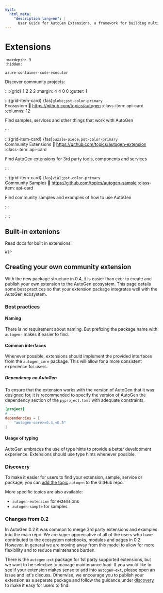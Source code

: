 ```yaml
---
myst:
  html_meta:
    "description lang=en": |
      User Guide for AutoGen Extensions, a framework for building multi-agent applications with AI agents.
---
```


# Extensions

```{toctree}
:maxdepth: 3
:hidden:

azure-container-code-executor
```


Discover community projects:

::::{grid} 1 2 2 2
:margin: 4 4 0 0
:gutter: 1

:::{grid-item-card} {fas}`globe;pst-color-primary` <br> Ecosystem
:link: https://github.com/topics/autogen
:class-item: api-card
:columns: 12

Find samples, services and other things that work with AutoGen

:::

:::{grid-item-card} {fas}`puzzle-piece;pst-color-primary` <br> Community Extensions
:link: https://github.com/topics/autogen-extension
:class-item: api-card

Find AutoGen extensions for 3rd party tools, components and services

:::

:::{grid-item-card} {fas}`vial;pst-color-primary` <br> Community Samples
:link: https://github.com/topics/autogen-sample
:class-item: api-card

Find community samples and examples of how to use AutoGen

:::

::::

## Built-in extenions

Read docs for built in extensions:

```{note}
WIP
```

<!-- ::::{grid} 1 2 3 3
:margin: 4 4 0 0
:gutter: 1

:::{grid-item-card} LangChain Tools
:link: python/autogen_agentchat/autogen_agentchat
:link-type: doc
:::

:::{grid-item-card} ACA Dynamic Sessions Code Executor
:link: python/autogen_agentchat/autogen_agentchat
:link-type: doc
:::

:::: -->


## Creating your own community extension

With the new package structure in 0.4, it is easier than ever to create and publish your own extension to the AutoGen ecosystem. This page details some best practices so that your extension package  integrates well with the AutoGen ecosystem.

### Best practices

#### Naming

There is no requirement about naming. But prefixing the package name with `autogen-` makes it easier to find.

#### Common interfaces

Whenever possible, extensions should implement the provided interfaces from the `autogen_core` package. This will allow for a more consistent experience for users.

##### Dependency on AutoGen

To ensure that the extension works with the version of AutoGen that it was designed for, it is recommended to specify the version of AutoGen the dependency section of the `pyproject.toml` with adequate constraints.

```toml
[project]
# ...
dependencies = [
    "autogen-core>=0.4,<0.5"
]
```

#### Usage of typing

AutoGen embraces the use of type hints to provide a better development experience. Extensions should use type hints whenever possible.

### Discovery

To make it easier for users to find your extension, sample, service or package, you can [add the topic](https://docs.github.com/en/repositories/managing-your-repositorys-settings-and-features/customizing-your-repository/classifying-your-repository-with-topics) `autogen` to the GitHub repo.

More specific topics are also available:

- `autogen-extension` for extensions
- `autogen-sample` for samples

### Changes from 0.2

In AutoGen 0.2 it was common to merge 3rd party extensions and examples into the main repo. We are super appreciative of all of the users who have contributed to the ecosystem notebooks, modules and pages in 0.2. However, in general we are moving away from this model to allow for more flexibility and to reduce maintenance burden.

There is the `autogen-ext` package for 1st party supported extensions, but we want to be selective to manage maintenance load. If you would like to see if your extension makes sense to add into `autogen-ext`, please open an issue and let's discuss. Otherwise, we encourage you to publish your extension as a separate package and follow the guidance under [discovery](#discovery) to make it easy for users to find.

